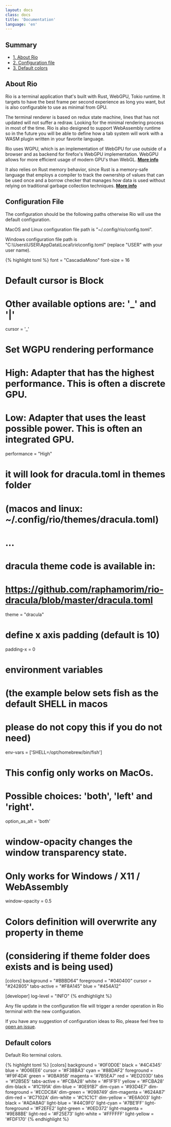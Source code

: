 ```yaml
---
layout: docs
class: docs
title: 'Documentation'
language: 'en'
---
```


## Summary

- [1. About Rio](#about-rio)
- [2. Configuration file](#configuration-file)
- [3. Default colors](#default-colors)

## About Rio

Rio is a terminal application that's built with Rust, WebGPU, Tokio runtime. It targets to have the best frame per second experience as long you want, but is also configurable to use as minimal from GPU.

The terminal renderer is based on redux state machine, lines that has not updated will not suffer a redraw. Looking for the minimal rendering process in most of the time. Rio is also designed to support WebAssembly runtime so in the future you will be able to define how a tab system will work with a WASM plugin written in your favorite language.

Rio uses WGPU, which is an implementation of WebGPU for use outside of a browser and as backend for firefox's WebGPU implementation. WebGPU allows for more efficient usage of modern GPU's than WebGL. **[More info](https://users.rust-lang.org/t/what-is-webgpu-and-is-it-ready-for-use/62331/8)**

It also relies on Rust memory behavior, since Rust is a memory-safe language that employs a compiler to track the ownership of values that can be used once and a borrow checker that manages how data is used without relying on traditional garbage collection techniques. **[More info](https://stanford-cs242.github.io/f18/lectures/05-1-rust-memory-safety.html)**

## Configuration File

The configuration should be the following paths otherwise Rio will use the default configuration.

MacOS and Linux configuration file path is "~/.config/rio/config.toml".

Windows	configuration file path is "C:\Users\USER\AppData\Local\rio\config.toml" (replace "USER" with your user name).

{% highlight toml %}
font = "CascadiaMono"
font-size = 16

# Default cursor is Block
# Other available options are: '_' and '|'
cursor = '_'

# Set WGPU rendering performance
# High: Adapter that has the highest performance. This is often a discrete GPU.
# Low: Adapter that uses the least possible power. This is often an integrated GPU.
performance = "High"

# it will look for dracula.toml in themes folder
# (macos and linux: ~/.config/rio/themes/dracula.toml)
# ...
# dracula theme code is available in:
# https://github.com/raphamorim/rio-dracula/blob/master/dracula.toml
theme = "dracula"

# define x axis padding (default is 10)
padding-x = 0

# environment variables
# (the example below sets fish as the default SHELL in macos
# please do not copy this if you do not need)
env-vars = ['SHELL=/opt/homebrew/bin/fish']

# This config only works on MacOs.
# Possible choices: 'both', 'left' and 'right'.
option_as_alt = 'both'

# window-opacity changes the window transparency state.
# Only works for Windows / X11 / WebAssembly
window-opacity = 0.5

# Colors definition will overwrite any property in theme
# (considering if theme folder does exists and is being used)
[colors]
background = "#BBBD64"
foreground = "#040400"
cursor = "#242805"
tabs-active = "#F8A145"
blue = "#454A12"

[developer]
log-level = "INFO"
{% endhighlight %}

Any file update in the configuration file will trigger a render operation in Rio terminal with the new configuration.

If you have any suggestion of configuration ideas to Rio, please feel free to [open an issue](https://github.com/raphamorim/rio/issues/new).

## Default colors

Default Rio terminal colors.

{% highlight toml %}
[colors]
background       = '#0F0D0E'
black            = '#4C4345'
blue             = '#006EE6'
cursor           = '#F38BA3'
cyan             = '#88DAF2'
foreground       = '#F9F4DA'
green            = '#0BA95B'
magenta          = '#7B5EA7'
red              = '#ED203D'
tabs             = '#12B5E5'
tabs-active      = '#FCBA28'
white            = '#F1F1F1'
yellow           = '#FCBA28'
dim-black        = '#1C191A'
dim-blue         = '#0E91B7'
dim-cyan         = '#93D4E7'
dim-foreground   = '#ECDC8A'
dim-green        = '#098749'
dim-magenta      = '#624A87'
dim-red          = '#C7102A'
dim-white        = '#C1C1C1'
dim-yellow       = '#E6A003'
light-black      = '#ADA8A0'
light-blue       = '#44C9F0'
light-cyan       = '#7BE1FF'
light-foreground = '#F2EFE2'
light-green      = '#0ED372'
light-magenta    = '#9E88BE'
light-red        = '#F25E73'
light-white      = '#FFFFFF'
light-yellow     = '#FDF170'
{% endhighlight %}

<!-- 
## disable-renderer-when-unfocused

This property disable renderer processes until focus on Rio term again.

{% highlight toml %}
[advanced]
disable-renderer-when-unfocused = false
{% endhighlight %}

## log-level

This property enables log level filter. Default is "OFF".

{% highlight toml %}
[developer]
log-level = 'INFO'
{% endhighlight %}

## enable-fps-counter

This property enables frame per second counter.

{% highlight toml %}
[developer]
enable-fps-counter = false
{% endhighlight %} -->